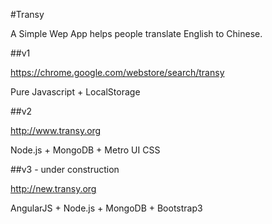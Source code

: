 #Transy

A Simple Wep App helps people translate English to Chinese.

##v1

https://chrome.google.com/webstore/search/transy

Pure Javascript + LocalStorage

##v2

http://www.transy.org

Node.js + MongoDB + Metro UI CSS

##v3 - under construction

http://new.transy.org

AngularJS + Node.js + MongoDB + Bootstrap3